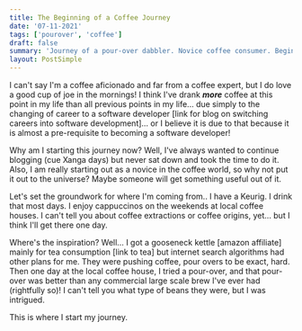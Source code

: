 ```yaml
---
title: The Beginning of a Coffee Journey
date: '07-11-2021'
tags: ['pourover', 'coffee']
draft: false
summary: 'Journey of a pour-over dabbler. Novice coffee consumer. Begins here.'
layout: PostSimple
---
```


I can't say I'm a coffee aficionado and far from a coffee expert, but I do love a good cup of joe in the mornings! I think I've drank **_more_** coffee at this point in my life than all previous points in my life... due simply to the changing of career to a software developer [link for blog on switching careers into software development]… or I believe it is due to that because it is almost a pre-requisite to becoming a software developer!

Why am I starting this journey now? Well, I've always wanted to continue blogging (cue Xanga days) but never sat down and took the time to do it. Also, I am really starting out as a novice in the coffee world, so why not put it out to the universe? Maybe someone will get something useful out of it.

Let's set the groundwork for where I'm coming from.. I have a Keurig. I drink that most days. I enjoy cappuccinos on the weekends at local coffee houses. I can't tell you about coffee extractions or coffee origins, yet… but I think I'll get there one day.

Where's the inspiration? Well… I got a gooseneck kettle [amazon affiliate] mainly for tea consumption [link to tea] but internet search algorithms had other plans for me. They were pushing coffee, pour overs to be exact, hard. Then one day at the local coffee house, I tried a pour-over, and that pour-over was better than any commercial large scale brew I've ever had (rightfully so)! I can't tell you what type of beans they were, but I was intrigued.

This is where I start my journey.
